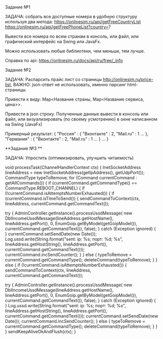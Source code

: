 Задание №1

ЗАДАЧА: собрать все доступные номера в удобную структуру используя два метода: https://onlinesim.ru/api/getFreeCountryList https://onlinesim.ru/api/getFreePhoneList?country=?

Вывести все номера по всем странам в консоль, или файл, или графический интерфейс на Swing или JavaFx.

Можно использовать любые библиотеки, чем меньше, тем лучше.

Справка по api: https://onlinesim.ru/docs/api/ru/free/_info

Задание №2

ЗАДАЧА: Распарсить прайс лист со страницы http://onlinesim.ru/price-list, ВАЖНО: json-ответ не использовать, именно парсинг html-страницы.

Привести к виду: Map<Название страны, Map<Название сервиса, цена>>.

Привести в json строку. Полученные данные вывести в консоль или файл, или визуализировать (по своему усмотрению) в окне написанном на Swing (JavaFx)

Примерный результат: { "Россия" : { "Вконтакте" : 2, "Mail.ru" : 1 ... }, "Германия" : { "Вконтакте" : 2, "Mail.ru" : 1 ... } ... }

**Задание №3 **

ЗАДАЧА: Упростить (оптимизировать, улучшить читаемость)

void processTask(ChannelHandlerContext ctx) { InetSocketAddress lineAddress = new InetSocketAddress(getIpAddress(), getUdpPort()); CommandType typeToRemove; for (Command currentCommand : getAllCommands()) { if (currentCommand.getCommandType() == CommandType.REBOOT_CHANNEL) { if (!currentCommand.isAttemptsNumberExhausted()) { if (currentCommand.isTimeToSend()) { sendCommandToContext(ctx, lineAddress, currentCommand.getCommandText());

try { AdminController.getInstance().processUssdMessage( new DblIncomeUssdMessage(lineAddress.getHostName(), lineAddress.getPort(), 0, EnumGoip.getByModel(getGoipModel()), currentCommand.getCommandText()), false); } catch (Exception ignored) { } currentCommand.setSendDate(new Date()); Log.ussd.write(String.format("sent: ip: %s; порт: %d; %s", lineAddress.getHostString(), lineAddress.getPort(), currentCommand.getCommandText())); currentCommand.incSendCounter(); } } else { typeToRemove = currentCommand.getCommandType(); deleteCommand(typeToRemove); } } else { if (!currentCommand.isAttemptsNumberExhausted()) { sendCommandToContext(ctx, lineAddress, currentCommand.getCommandText());

try { AdminController.getInstance().processUssdMessage( new DblIncomeUssdMessage(lineAddress.getHostName(), lineAddress.getPort(), 0, EnumGoip.getByModel(getGoipModel()), currentCommand.getCommandText()), false); } catch (Exception ignored) { } Log.ussd.write(String.format("sent: ip: %s; порт: %d; %s", lineAddress.getHostString(), lineAddress.getPort(), currentCommand.getCommandText())); currentCommand.setSendDate(new Date()); currentCommand.incSendCounter(); } else { typeToRemove = currentCommand.getCommandType(); deleteCommand(typeToRemove); } } } sendKeepAliveOkAndFlush(ctx); }
